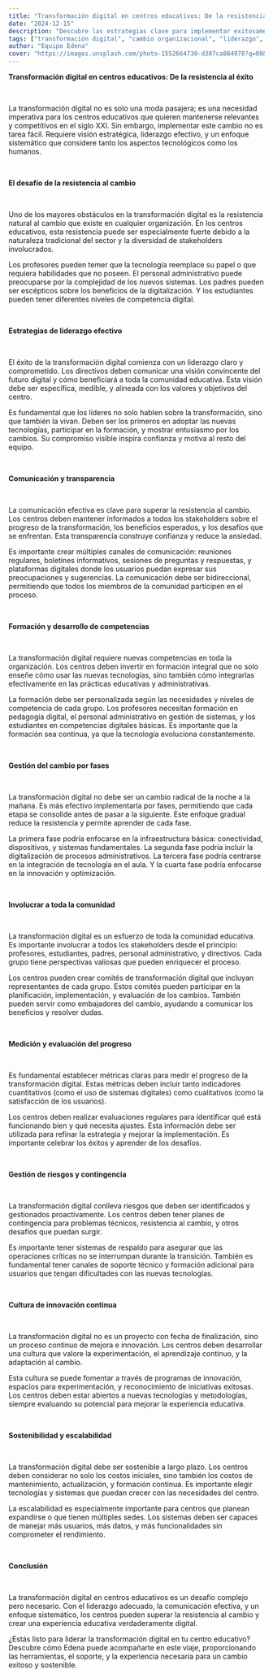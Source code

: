 ```yaml
---
title: "Transformación digital en centros educativos: De la resistencia al éxito"
date: "2024-12-15"
description: "Descubre las estrategias clave para implementar exitosamente la transformación digital en centros educativos y superar los desafíos comunes."
tags: ["transformación digital", "cambio organizacional", "liderazgo", "innovación"]
author: "Equipo Edena"
cover: "https://images.unsplash.com/photo-1552664730-d307ca884978?q=80&w=2070&auto=format&fit=crop&ixlib=rb-4.1.0&ixid=M3wxMjA3fDB8MHxwaG90by1wYWdlfHx8fGVufDB8fHx8fA%3D%3D"
---
```


**Transformación digital en centros educativos: De la resistencia al éxito**

<br>

La transformación digital no es solo una moda pasajera; es una necesidad imperativa para los centros educativos que quieren mantenerse relevantes y competitivos en el siglo XXI. Sin embargo, implementar este cambio no es tarea fácil. Requiere visión estratégica, liderazgo efectivo, y un enfoque sistemático que considere tanto los aspectos tecnológicos como los humanos.

<br>

**El desafío de la resistencia al cambio**

<br>

Uno de los mayores obstáculos en la transformación digital es la resistencia natural al cambio que existe en cualquier organización. En los centros educativos, esta resistencia puede ser especialmente fuerte debido a la naturaleza tradicional del sector y la diversidad de stakeholders involucrados.

Los profesores pueden temer que la tecnología reemplace su papel o que requiera habilidades que no poseen. El personal administrativo puede preocuparse por la complejidad de los nuevos sistemas. Los padres pueden ser escépticos sobre los beneficios de la digitalización. Y los estudiantes pueden tener diferentes niveles de competencia digital.

<br>

**Estrategias de liderazgo efectivo**

<br>

El éxito de la transformación digital comienza con un liderazgo claro y comprometido. Los directivos deben comunicar una visión convincente del futuro digital y cómo beneficiará a toda la comunidad educativa. Esta visión debe ser específica, medible, y alineada con los valores y objetivos del centro.

Es fundamental que los líderes no solo hablen sobre la transformación, sino que también la vivan. Deben ser los primeros en adoptar las nuevas tecnologías, participar en la formación, y mostrar entusiasmo por los cambios. Su compromiso visible inspira confianza y motiva al resto del equipo.

<br>

**Comunicación y transparencia**

<br>

La comunicación efectiva es clave para superar la resistencia al cambio. Los centros deben mantener informados a todos los stakeholders sobre el progreso de la transformación, los beneficios esperados, y los desafíos que se enfrentan. Esta transparencia construye confianza y reduce la ansiedad.

Es importante crear múltiples canales de comunicación: reuniones regulares, boletines informativos, sesiones de preguntas y respuestas, y plataformas digitales donde los usuarios puedan expresar sus preocupaciones y sugerencias. La comunicación debe ser bidireccional, permitiendo que todos los miembros de la comunidad participen en el proceso.

<br>

**Formación y desarrollo de competencias**

<br>

La transformación digital requiere nuevas competencias en toda la organización. Los centros deben invertir en formación integral que no solo enseñe cómo usar las nuevas tecnologías, sino también cómo integrarlas efectivamente en las prácticas educativas y administrativas.

La formación debe ser personalizada según las necesidades y niveles de competencia de cada grupo. Los profesores necesitan formación en pedagogía digital, el personal administrativo en gestión de sistemas, y los estudiantes en competencias digitales básicas. Es importante que la formación sea continua, ya que la tecnología evoluciona constantemente.

<br>

**Gestión del cambio por fases**

<br>

La transformación digital no debe ser un cambio radical de la noche a la mañana. Es más efectivo implementarla por fases, permitiendo que cada etapa se consolide antes de pasar a la siguiente. Este enfoque gradual reduce la resistencia y permite aprender de cada fase.

La primera fase podría enfocarse en la infraestructura básica: conectividad, dispositivos, y sistemas fundamentales. La segunda fase podría incluir la digitalización de procesos administrativos. La tercera fase podría centrarse en la integración de tecnología en el aula. Y la cuarta fase podría enfocarse en la innovación y optimización.

<br>

**Involucrar a toda la comunidad**

<br>

La transformación digital es un esfuerzo de toda la comunidad educativa. Es importante involucrar a todos los stakeholders desde el principio: profesores, estudiantes, padres, personal administrativo, y directivos. Cada grupo tiene perspectivas valiosas que pueden enriquecer el proceso.

Los centros pueden crear comités de transformación digital que incluyan representantes de cada grupo. Estos comités pueden participar en la planificación, implementación, y evaluación de los cambios. También pueden servir como embajadores del cambio, ayudando a comunicar los beneficios y resolver dudas.

<br>

**Medición y evaluación del progreso**

<br>

Es fundamental establecer métricas claras para medir el progreso de la transformación digital. Estas métricas deben incluir tanto indicadores cuantitativos (como el uso de sistemas digitales) como cualitativos (como la satisfacción de los usuarios).

Los centros deben realizar evaluaciones regulares para identificar qué está funcionando bien y qué necesita ajustes. Esta información debe ser utilizada para refinar la estrategia y mejorar la implementación. Es importante celebrar los éxitos y aprender de los desafíos.

<br>

**Gestión de riesgos y contingencia**

<br>

La transformación digital conlleva riesgos que deben ser identificados y gestionados proactivamente. Los centros deben tener planes de contingencia para problemas técnicos, resistencia al cambio, y otros desafíos que puedan surgir.

Es importante tener sistemas de respaldo para asegurar que las operaciones críticas no se interrumpan durante la transición. También es fundamental tener canales de soporte técnico y formación adicional para usuarios que tengan dificultades con las nuevas tecnologías.

<br>

**Cultura de innovación continua**

<br>

La transformación digital no es un proyecto con fecha de finalización, sino un proceso continuo de mejora e innovación. Los centros deben desarrollar una cultura que valore la experimentación, el aprendizaje continuo, y la adaptación al cambio.

Esta cultura se puede fomentar a través de programas de innovación, espacios para experimentación, y reconocimiento de iniciativas exitosas. Los centros deben estar abiertos a nuevas tecnologías y metodologías, siempre evaluando su potencial para mejorar la experiencia educativa.

<br>

**Sostenibilidad y escalabilidad**

<br>

La transformación digital debe ser sostenible a largo plazo. Los centros deben considerar no solo los costos iniciales, sino también los costos de mantenimiento, actualización, y formación continua. Es importante elegir tecnologías y sistemas que puedan crecer con las necesidades del centro.

La escalabilidad es especialmente importante para centros que planean expandirse o que tienen múltiples sedes. Los sistemas deben ser capaces de manejar más usuarios, más datos, y más funcionalidades sin comprometer el rendimiento.

<br>

**Conclusión**

<br>

La transformación digital en centros educativos es un desafío complejo pero necesario. Con el liderazgo adecuado, la comunicación efectiva, y un enfoque sistemático, los centros pueden superar la resistencia al cambio y crear una experiencia educativa verdaderamente digital.

¿Estás listo para liderar la transformación digital en tu centro educativo? Descubre cómo Edena puede acompañarte en este viaje, proporcionando las herramientas, el soporte, y la experiencia necesaria para un cambio exitoso y sostenible.
